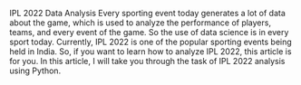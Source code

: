 IPL 2022 Data Analysis
Every sporting event today generates a lot of data about the game, which is used to analyze the performance of players, teams, and every event of the game. So the use of data science is in every sport today. Currently, IPL 2022 is one of the popular sporting events being held in India. So, if you want to learn how to analyze IPL 2022, this article is for you. In this article, I will take you through the task of IPL 2022 analysis using Python.
